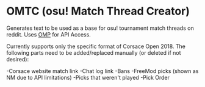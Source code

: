 # OMTC (osu! Match Thread Creator)
Generates text to be used as a base for osu! tournament match threads on reddit. Uses [OMP](https://github.com/Feuerholz/OMP) for API Access.

Currently supports only the specific format of Corsace Open 2018. The following parts need to be added/replaced manually (or deleted if not desired):

-Corsace website match link
-Chat log link
-Bans
-FreeMod picks (shown as NM due to API limitations)
-Picks that weren't played
-Pick Order
